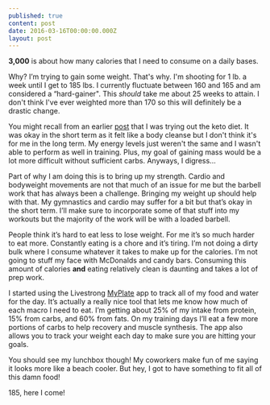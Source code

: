 ```yaml
---
published: true
content: post
date: 2016-03-16T00:00:00.000Z
layout: post
---
```


**3,000** is about how many calories that I need to consume on a daily bases.

Why? I’m trying to gain some weight. That's why. I'm shooting for 1 lb. a week until I get to 185 lbs. I currently fluctuate between 160 and 165 and am considered a “hard-gainer". This *should* take me about 25 weeks to attain. I don't think I've ever weighted more than 170 so this will definitely be a drastic change.

You might recall from an earlier [post](http://shawnleberknight.com/blog/keto-diet) that I was trying out the keto diet. It was okay in the short term as it felt like a body cleanse but I don't think it's for me in the long term. My energy levels just weren't the same and I wasn't able to perform as well in training. Plus, my goal of gaining mass would be a lot more difficult without sufficient carbs. Anyways, I digress...

Part of why I am doing this is to bring up my strength. Cardio and bodyweight movements are not that much of an issue for me but the barbell work that has always been a challenge. Bringing my weight up should help with that. My gymnastics and cardio may suffer for a bit but that’s okay in the short term. I’ll make sure to incorporate some of that stuff into my workouts but the majority of the work will be with a loaded barbell.

People think it’s hard to eat less to lose weight. For me it’s so much harder to eat more. Constantly eating is a chore and it’s tiring. I’m not doing a dirty bulk where I consume whatever it takes to make up for the calories. I’m not going to stuff my face with McDonalds and candy bars. Consuming this amount of calories **and** eating relatively clean is daunting and takes a lot of prep work.

I started using the Livestrong [MyPlate](http://www.livestrong.com/myplate/) app to track all of my food and water for the day. It’s actually a really nice tool that lets me know how much of each macro I need to eat. I’m getting about 25% of my intake from protein, 15% from carbs, and 60% from fats. On my training days I’ll eat a few more portions of carbs to help recovery and muscle synthesis. The app also allows you to track your weight each day to make sure you are hitting your goals.

You should see my lunchbox though! My coworkers make fun of me saying it looks more like a beach cooler. But hey, I got to have something to fit all of this damn food!

185, here I come!
